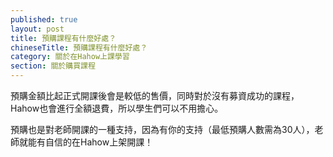 ```yaml
---
published: true
layout: post
title: 預購課程有什麼好處？
chineseTitle: 預購課程有什麼好處？
category: 關於在Hahow上課學習
section: 關於購買課程
---
```

 

預購金額比起正式開課後會是較低的售價，同時對於沒有募資成功的課程，Hahow也會進行全額退費，所以學生們可以不用擔心。

預購也是對老師開課的一種支持，因為有你的支持（最低預購人數需為30人），老師就能有自信的在Hahow上架開課！